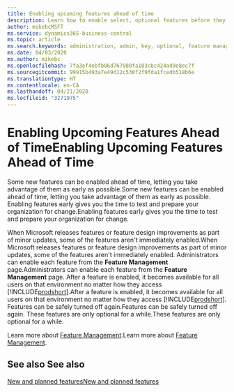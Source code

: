 ```yaml
---
title: Enabling upcoming features ahead of time
description: Learn how to enable select, optional features before they become mandatory.
author: mikebcMSFT
ms.service: dynamics365-business-central
ms.topic: article
ms.search.keywords: administration, admin, key, optional, feature management, early access, preview
ms.date: 04/03/2020
ms.author: mikebc
ms.openlocfilehash: 7fa3ef4ebfb06d767980fa183cbc424ad9e8ec7f
ms.sourcegitcommit: 99915b493a7e49d12c530f2f9fda1fcedb518b6e
ms.translationtype: HT
ms.contentlocale: en-CA
ms.lasthandoff: 04/21/2020
ms.locfileid: "3271975"
---
```

# <a name="enabling-upcoming-features-ahead-of-time"></a><span data-ttu-id="82a91-103">Enabling Upcoming Features Ahead of Time</span><span class="sxs-lookup"><span data-stu-id="82a91-103">Enabling Upcoming Features Ahead of Time</span></span>

<span data-ttu-id="82a91-104">Some new features can be enabled ahead of time, letting you take advantage of them as early as possible.</span><span class="sxs-lookup"><span data-stu-id="82a91-104">Some new features can be enabled ahead of time, letting you take advantage of them as early as possible.</span></span> <span data-ttu-id="82a91-105">Enabling features early gives you the time to test and prepare your organization for change.</span><span class="sxs-lookup"><span data-stu-id="82a91-105">Enabling features early gives you the time to test and prepare your organization for change.</span></span>

<span data-ttu-id="82a91-106">When Microsoft releases features or feature design improvements as part of minor updates, some of the features aren't immediately enabled.</span><span class="sxs-lookup"><span data-stu-id="82a91-106">When Microsoft releases features or feature design improvements as part of minor updates, some of the features aren't immediately enabled.</span></span> <span data-ttu-id="82a91-107">Administrators can enable each feature from the **Feature Management** page.</span><span class="sxs-lookup"><span data-stu-id="82a91-107">Administrators can enable each feature from the **Feature Management** page.</span></span> <span data-ttu-id="82a91-108">After a feature is enabled, it becomes available for all users on that environment no matter how they access [!INCLUDE[prodshort](includes/prodshort.md)].</span><span class="sxs-lookup"><span data-stu-id="82a91-108">After a feature is enabled, it becomes available for all users on that environment no matter how they access [!INCLUDE[prodshort](includes/prodshort.md)].</span></span> <span data-ttu-id="82a91-109">Features can be safely turned off again.</span><span class="sxs-lookup"><span data-stu-id="82a91-109">Features can be safely turned off again.</span></span> <span data-ttu-id="82a91-110">These features are only optional for a while.</span><span class="sxs-lookup"><span data-stu-id="82a91-110">These features are only optional for a while.</span></span>

<span data-ttu-id="82a91-111">Learn more about [Feature Management](/dynamics365/business-central/dev-itpro/administration/feature-management).</span><span class="sxs-lookup"><span data-stu-id="82a91-111">Learn more about [Feature Management](/dynamics365/business-central/dev-itpro/administration/feature-management).</span></span>  

## <a name="see-also"></a><span data-ttu-id="82a91-112">See also </span><span class="sxs-lookup"><span data-stu-id="82a91-112">See also</span></span>

[<span data-ttu-id="82a91-113">New and planned features</span><span class="sxs-lookup"><span data-stu-id="82a91-113">New and planned features</span></span>](https://aka.ms/Dynamics365ReleasePlan)  
